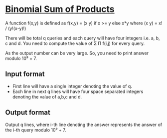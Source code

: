 # [Binomial Sum of Products][link]

A function f(x,y) is defined as f(x,y) = (x y) if x >= y else x\*y where (x y) = x! / (y!(x-y)!)

There will be total q queries and each query will have four integers i.e. a, b, c and d. You need to compute the value of Σ Π f(i,j) for every query.

As the output number can be very large. So, you need to print answer modulo 10⁹ + 7.

## Input format

- First line will have a single integer denoting the value of q.
- Each line in next q lines will have four space separated integers denoting the value of a,b,c and d.

## Output format

Output q lines, where i-th line denoting the answer represents the answer of the i-th query modulo 10⁹ + 7.

[link]: https://www.hackerearth.com/practice/algorithms/dynamic-programming/2-dimensional/practice-problems/algorithm/binomial-sum-of-products-caff260f/
